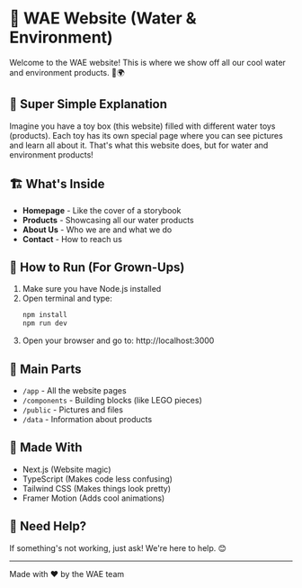# 🌊 WAE Website (Water & Environment)

Welcome to the WAE website! This is where we show off all our cool water and environment products. 🚰🌍

## 👶 Super Simple Explanation

Imagine you have a toy box (this website) filled with different water toys (products). Each toy has its own special page where you can see pictures and learn all about it. That's what this website does, but for water and environment products!

## 🏗️ What's Inside

- **Homepage** - Like the cover of a storybook
- **Products** - Showcasing all our water products
- **About Us** - Who we are and what we do
- **Contact** - How to reach us

## 🚀 How to Run (For Grown-Ups)

1. Make sure you have Node.js installed
2. Open terminal and type:
   ```bash
   npm install
   npm run dev
   ```
3. Open your browser and go to: http://localhost:3000

## 🧩 Main Parts

- `/app` - All the website pages
- `/components` - Building blocks (like LEGO pieces)
- `/public` - Pictures and files
- `/data` - Information about products

## 🎨 Made With

- Next.js (Website magic)
- TypeScript (Makes code less confusing)
- Tailwind CSS (Makes things look pretty)
- Framer Motion (Adds cool animations)

## 📝 Need Help?

If something's not working, just ask! We're here to help. 😊

---

Made with ❤️ by the WAE team

